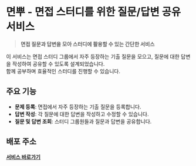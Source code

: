 # 면뿌 - 면접 스터디를 위한 질문/답변 공유 서비스

> **면접 질문과 답변을 모아 스터디에 활용할 수 있는 간단한 서비스**

이 서비스는 면접 스터디 그룹에서 자주 등장하는 기출 질문을 모으고, 질문에 대한 답변을 작성하여 공유할 수 있도록 설계되었습니다.  
함께 공부하며 효율적인 스터디를 진행할 수 있습니다.

## 주요 기능
- **문제 등록**: 면접에서 자주 등장하는 기출 질문을 등록합니다.
- **답변 작성**: 각 질문에 대한 답변을 작성하고 수정할 수 있습니다.
- **질문 및 답변 조회**: 스터디 그룹원들과 질문과 답변을 공유합니다.

## 배포 주소
[**서비스 바로가기**](https://myeonppu.netlify.app/)
